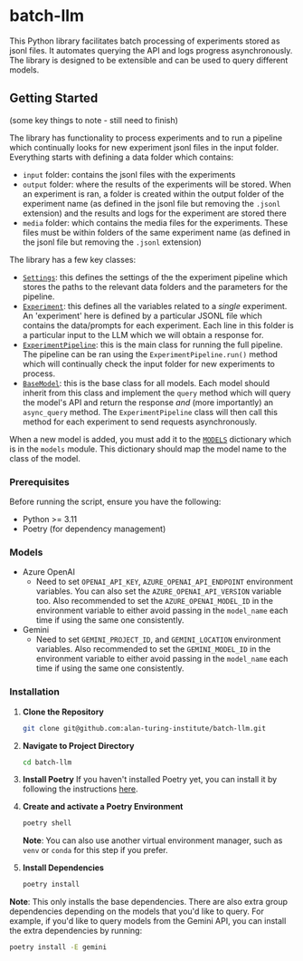 # batch-llm

This Python library facilitates batch processing of experiments stored as jsonl files. It automates querying the API and logs progress asynchronously. The library is designed to be extensible and can be used to query different models.

## Getting Started

(some key things to note - still need to finish)

The library has functionality to process experiments and to run a pipeline which continually looks for new experiment jsonl files in the input folder. Everything starts with defining a data folder which contains:
- `input` folder: contains the jsonl files with the experiments
- `output` folder: where the results of the experiments will be stored. When an experiment is ran, a folder is created within the output folder of the experiment name (as defined in the jsonl file but removing the `.jsonl` extension) and the results and logs for the experiment are stored there
- `media` folder: which contains the media files for the experiments. These files must be within folders of the same experiment name (as defined in the jsonl file but removing the `.jsonl` extension)

The library has a few key classes:
- [`Settings`](src/batch_llm/settings.py): this defines the settings of the the experiment pipeline which stores the paths to the relevant data folders and the parameters for the pipeline.
- [`Experiment`](src/batch_llm/experiment_processing.py): this defines all the variables related to a _single_ experiment. An 'experiment' here is defined by a particular JSONL file which contains the data/prompts for each experiment. Each line in this folder is a particular input to the LLM which we will obtain a response for.
- [`ExperimentPipeline`](src/batch_llm/experiment_processing.py): this is the main class for running the full pipeline. The pipeline can be ran using the `ExperimentPipeline.run()` method which will continually check the input folder for new experiments to process.
- [`BaseModel`](src/batch_llm/base.py): this is the base class for all models. Each model should inherit from this class and implement the `query` method which will query the model's API and return the response _and_ (more importantly) an `async_query` method. The `ExperimentPipeline` class will then call this method for each experiment to send requests asynchronously.

When a new model is added, you must add it to the [`MODELS`](src/batch_llm/models/__init__.py) dictionary which is in the `models` module. This dictionary should map the model name to the class of the model.

### Prerequisites

Before running the script, ensure you have the following:

- Python >= 3.11
- Poetry (for dependency management)

### Models

- Azure OpenAI
    - Need to set `OPENAI_API_KEY`, `AZURE_OPENAI_API_ENDPOINT` environment variables. You can also set the `AZURE_OPENAI_API_VERSION` variable too. Also recommended to set the `AZURE_OPENAI_MODEL_ID` in the environment variable to either avoid passing in the `model_name` each time if using the same one consistently.
- Gemini
    - Need to set `GEMINI_PROJECT_ID`, and `GEMINI_LOCATION` environment variables. Also recommended to set the `GEMINI_MODEL_ID` in the environment variable to either avoid passing in the `model_name` each time if using the same one consistently.

### Installation

1. **Clone the Repository**
    ```bash
    git clone git@github.com:alan-turing-institute/batch-llm.git
    ```

2. **Navigate to Project Directory**
    ```bash
    cd batch-llm
    ```

3. **Install Poetry**
    If you haven't installed Poetry yet, you can install it by following the instructions [here](https://python-poetry.org/docs/#installation).

4. **Create and activate a Poetry Environment**
    ```bash
    poetry shell
    ```

    **Note**: You can also use another virtual environment manager, such as `venv` or `conda` for this step if you prefer.

5. **Install Dependencies**
    ```bash
    poetry install
    ```

**Note**: This only installs the base dependencies. There are also extra group dependencies depending on the models that you'd like to query. For example, if you'd like to query models from the Gemini API, you can install the extra dependencies by running:
```bash
poetry install -E gemini
```

